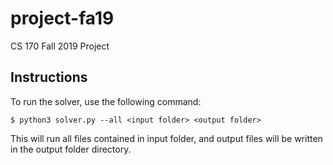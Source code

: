 # project-fa19
CS 170 Fall 2019 Project

## Instructions
To run the solver, use the following command:
```
$ python3 solver.py --all <input folder> <output folder>
```
This will run all files contained in input folder, and output files will be written in the output folder directory.
